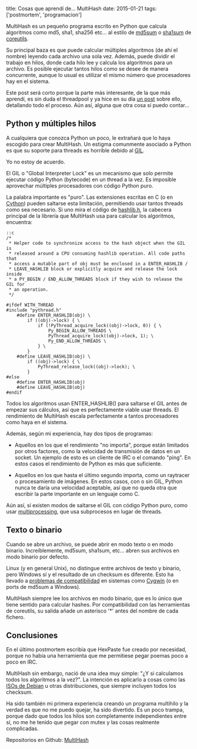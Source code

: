 title: Cosas que aprendí de... MultiHash
date: 2015-01-21
tags: ['postmortem', 'programacion']

MultiHash es un pequeño programa escrito en Python que calcula algoritmos
como md5, sha1, sha256 etc... al estilo de [md5sum][] o [sha1sum][]
de [coreutils][].

Su principal baza es que puede calcular múltiples algoritmos (de ahí el nombre)
leyendo cada archivo una sola vez. Además, puede dividir el trabajo en hilos,
donde cada hilo lee y calcula los algoritmos para un archivo. Es posible
ejecutar tantos hilos como se desee de manera concurrente, aunque lo usual
es utilizar el mismo número que procesadores hay en el sistema.

Este post será corto porque la parte más interesante, de la que más aprendí,
es sin duda el threadpool y ya hice en su día [un post][] sobre ello,
detallando todo el proceso. Aún así, alguna que otra cosa sí puedo contar...

[md5sum]: http://www.gnu.org/software/coreutils/manual/html_node/md5sum-invocation.html#md5sum-invocation
[sha1sum]: http://www.gnu.org/software/coreutils/manual/html_node/sha1sum-invocation.html#sha1sum-invocation
[coreutils]: http://www.gnu.org/software/coreutils

[un post]: http://beluki.github.io/post/respuesta-inmediata-con-multiples-hilos/

## Python y múltiples hilos

A cualquiera que conozca Python un poco, le extrañará que lo haya escogido para
crear MultiHash. Un estigma comunmente asociado a Python es que su soporte para
threads es horrible debido al [GIL][].

Yo no estoy de acuerdo.

El GIL o "Global Interpreter Lock" es un mecanismo que solo permite ejecutar
código Python (bytecode) en un thread a la vez. Es imposible aprovechar
múltiples procesadores con código Python puro.

La palabra importante es "puro". Las extensiones escritas en C (o en [Cython][])
pueden saltarse esta limitación, permitiendo usar tantos threads como sea
necesario. Si uno mira el código de [hashlib.h][], la cabecera principal de
la librería que MultiHash usa para calcular los algoritmos, encuentra:

    ::c
    /*
     * Helper code to synchronize access to the hash object when the GIL is
     * released around a CPU consuming hashlib operation. All code paths that
     * access a mutable part of obj must be enclosed in a ENTER_HASHLIB /
     * LEAVE_HASHLIB block or explicitly acquire and release the lock inside
     * a PY_BEGIN / END_ALLOW_THREADS block if they wish to release the GIL for
     * an operation.
     */

    #ifdef WITH_THREAD
    #include "pythread.h"
        #define ENTER_HASHLIB(obj) \
            if ((obj)->lock) { \
                if (!PyThread_acquire_lock((obj)->lock, 0)) { \
                    Py_BEGIN_ALLOW_THREADS \
                    PyThread_acquire_lock((obj)->lock, 1); \
                    Py_END_ALLOW_THREADS \
                } \
            }
        #define LEAVE_HASHLIB(obj) \
            if ((obj)->lock) { \
                PyThread_release_lock((obj)->lock); \
            }
    #else
        #define ENTER_HASHLIB(obj)
        #define LEAVE_HASHLIB(obj)
    #endif

[Cython]: http://cython.org
[GIL]: https://en.wikipedia.org/wiki/Global_Interpreter_Lock
[hashlib.h]: https://hg.python.org/cpython/file/tip/Modules/hashlib.h

Todos los algoritmos usan ENTER_HASHLIB() para saltarse el GIL antes de
empezar sus cálculos, así que es perfectamente viable usar threads. El
rendimiento de MultiHash escala perfectamente a tantos procesadores como
haya en el sistema.

Además, según mi experiencia, hay dos tipos de programas:

* Aquellos en los que el rendimiento "no importa", porque están limitados
  por otros factores, como la velocidad de transmisión de datos en un socket.
  Un ejemplo de esto es un cliente de IRC o el comando "ping". En estos casos
  el rendimiento de Python es más que suficiente.

* Aquellos en los que hasta el último segundo importa, como un raytracer o
  procesamiento de imágenes. En estos casos, con o sin GIL, Python nunca te
  daría una velocidad aceptable, así que no queda otra que escribir la parte
  importante en un lenguaje como C.

Aún así, sí existen modos de saltarse el GIL con código Python puro, como
usar [multiprocessing][], que usa subprocesos en lugar de threads.

[multiprocessing]: https://docs.python.org/3/library/multiprocessing.html

## Texto o binario

Cuando se abre un archivo, se puede abrir en modo texto o en modo binario.
Increíblemente, md5sum, sha1sum, etc... abren sus archivos en modo binario
por defecto.

Linux (y en general Unix), no distingue entre archivos de texto y binario,
pero Windows sí y el resultado de un checksum es diferente. Esto ha llevado
a [problemas de compatibilidad][] en sistemas como [Cygwin][] (o en ports
de md5sum a Windows).

MultiHash siempre lee los archivos en modo binario, que es lo único que tiene
sentido para calcular hashes. Por compatibilidad con las herramientas de
coreutils, su salida añade un asterisco '*' antes del nombre de cada fichero.

[Cygwin]: http://cygwin.com
[problemas de compatibilidad]: http://lists.gnu.org/archive/html/bug-coreutils/2009-03/msg00376.html

## Conclusiones

En el último postmortem escribía que HexPaste fue creado por necesidad, porque
no había una herramienta que me permitiese pegar poemas poco a poco en IRC.

MultiHash sin embargo, nació de una idea muy simple: "¿Y si calculamos todos los
algoritmos a la vez?". La intención es aplicarlo a cosas como las [ISOs de Debian][]
u otras distribuciones, que siempre incluyen todos los checksum.

Ha sido también mi primera experiencia creando un programa multihilo y la verdad
es que no me puedo quejar, ha sido divertido. Es un poco trampa, porque dado que
todos los hilos son completamente independientes entre sí, no me he tenido que
pegar con mutex y las cosas realmente complicadas.

Repositorios en Github: [MultiHash][]

[ISOs de Debian]: http://cdimage.debian.org/debian-cd/7.8.0/i386/iso-cd/
[MultiHash]: https://github.com/Beluki/MultiHash

